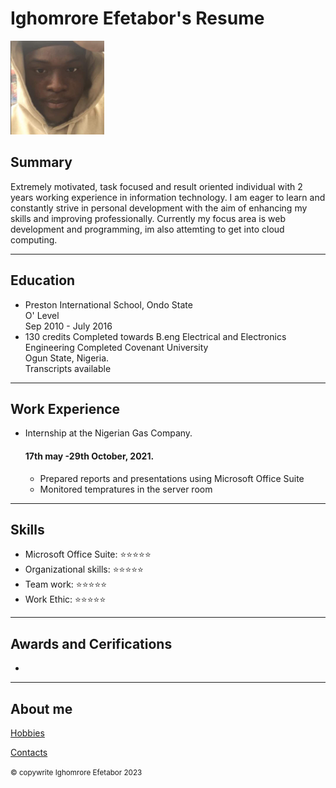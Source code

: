 <!DOCTYPE html>
<html>
<head>
    <meta charset="UTF-8" />
    <title>My Resume</title>
</head>
<body>
     <h1>Ighomrore Efetabor's Resume</h1>
     <img src="./WhatsApp Image 2023-07-13 at 19.06.52.png" height="150" alt="image of Resume holder"/>
    <h2>Summary</h2>
    Extremely motivated, task focused and result oriented individual with 2 years working experience in information technology. I am eager to learn and constantly strive in personal development with the aim of enhancing my skills and improving professionally. Currently my focus area is web development and programming, im also attemting to get into cloud computing.
    <hr/>
    <h2>Education</h2>
    <ul>
        <li>Preston International School, Ondo State <br /> 
            O' Level<br />
            Sep 2010 - July 2016 </li>
        <li>130 credits Completed towards B.eng Electrical and Electronics Engineering Completed
            Covenant University<br />
             Ogun State, Nigeria.<br />  
            Transcripts available</li>    
    </ul></h4>
    <hr />
    <h2>Work Experience</h2>
    <ul><li>Internship at the Nigerian Gas Company.</li>
        <h4>17th may -29th October, 2021.</h4>
    <ul><li>Prepared reports and presentations using Microsoft Office Suite
    </li>
<li>Monitored tempratures in the server room</li></ul>
    </ul>
    <hr />
    <h2>Skills</h2>
    <ul>
        <li>Microsoft Office Suite: ⭐️⭐️⭐️⭐️⭐️</li>
         <li>Organizational skills: ⭐️⭐️⭐️⭐️⭐️</li>
         <li>Team work: ⭐️⭐️⭐️⭐️⭐️</li>
         <li>Work Ethic: ⭐️⭐️⭐️⭐️⭐️</li>
    </ul>
<hr />
<h2>Awards and Cerifications</h2>
<ul><li>

</li>
</ul>
<hr />
<h2>About me</h2>
<a href="./aboout me/Hobbies.html">Hobbies</a><p>
<a href="./aboout me/contact.html">Contacts</a>
</body>
<footer>
   <small> © copywrite Ighomrore Efetabor 2023</small>
</footer>
</html>
